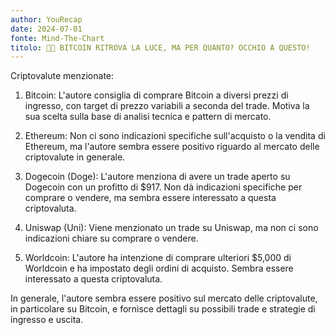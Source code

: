```yaml
---
author: YouRecap
date: 2024-07-01
fonte: Mind-The-Chart 
titolo: 🚀👀 BITCOIN RITROVA LA LUCE, MA PER QUANTO? OCCHIO A QUESTO!
---
```


Criptovalute menzionate:

1. Bitcoin: L'autore consiglia di comprare Bitcoin a diversi prezzi di ingresso, con target di prezzo variabili a seconda del trade. Motiva la sua scelta sulla base di analisi tecnica e pattern di mercato.

2. Ethereum: Non ci sono indicazioni specifiche sull'acquisto o la vendita di Ethereum, ma l'autore sembra essere positivo riguardo al mercato delle criptovalute in generale.

3. Dogecoin (Doge): L'autore menziona di avere un trade aperto su Dogecoin con un profitto di $917. Non dà indicazioni specifiche per comprare o vendere, ma sembra essere interessato a questa criptovaluta.

4. Uniswap (Uni): Viene menzionato un trade su Uniswap, ma non ci sono indicazioni chiare su comprare o vendere.

5. Worldcoin: L'autore ha intenzione di comprare ulteriori $5,000 di Worldcoin e ha impostato degli ordini di acquisto. Sembra essere interessato a questa criptovaluta.

In generale, l'autore sembra essere positivo sul mercato delle criptovalute, in particolare su Bitcoin, e fornisce dettagli su possibili trade e strategie di ingresso e uscita.
